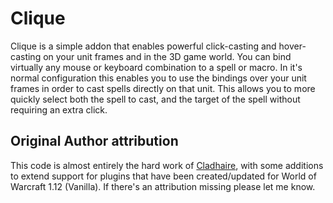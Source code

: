 # Clique

Clique is a simple addon that enables powerful click-casting and hover-casting on your unit frames and in the 3D game world. You can bind virtually any mouse or keyboard combination to a spell or macro. In it's normal configuration this enables you to use the bindings over your unit frames in order to cast spells directly on that unit. This allows you to more quickly select both the spell to cast, and the target of the spell without requiring an extra click.

## Original Author attribution

This code is almost entirely the hard work of [Cladhaire](https://wow.curseforge.com/members/Cladhaire), with some additions to extend support for plugins that have been created/updated for World of Warcraft 1.12 (Vanilla). If there's an attribution missing please let me know.


